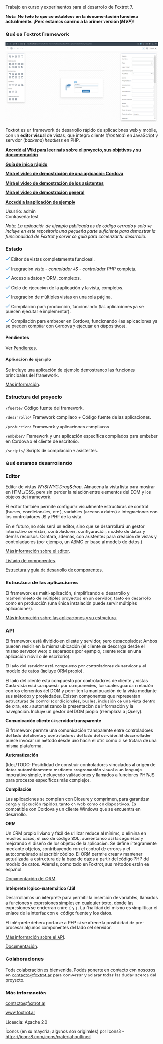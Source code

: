 Trabajo en curso y experimentos para el desarrollo de Foxtrot 7. 

**Nota: No todo lo que se establece en la documentación funciona actualmente. ¡Pero estamos camino a la primer versión (*MVP*)!**

### Qué es Foxtrot Framework

![](documentacion/img/editor.jpg)

Foxtrot es un framework de desarrollo rápido de aplicaciones web y mobile, con un **editor visual** de vistas, que integra cliente (*frontend*) en JavaScript y servidor (*backend*) _headless_ en PHP.

**[Accedé al Wiki para leer más sobre el proyecto, sus objetivos y su documentación](../../wiki)**

**[Guía de inicio rápido](documentacion/primeros-pasos.md)**

**[Mirá el video de demostración de una aplicación Cordova](https://youtu.be/hNM4unnxXJg)**

**[Mirá el video de demostración de los asistentes](https://youtu.be/BuxehZ6bPkY)**

**[Mirá el video de demostración general](https://youtu.be/J7Ru9Mfumr8)**

**[Accedé a la aplicación de ejemplo](https://demo.f7.foxtrot.net.ar)**

Usuario: admin  
Contraseña: test

*Nota: La aplicación de ejemplo publicada es de código cerrado y solo se incluye en este repositorio una pequeña parte suficiente para demostrar la funcionalidad de Foxtrot y servir de guía para comenzar tu desarrollo.*

### Estado

![](documentacion/img/tick.jpg) Editor de vistas completamente funcional.

![](documentacion/img/tick.jpg) Integración *vista - controlador JS - controlador PHP* completa.

![](documentacion/img/tick.jpg) Acceso a datos y ORM, completos.

![](documentacion/img/tick.jpg) Ciclo de ejecución de la aplicación y la vista, completos.

![](documentacion/img/tick.jpg) Integración de múltiples vistas en una sola página.

![](documentacion/img/tick.jpg) Compilación para producción, funcionando (las aplicaciones ya se pueden ejecutar e implementar).

![](documentacion/img/tick.jpg) Compilación para embeber en Cordova, funcionando (las aplicaciones ya se pueden compilar con Cordova y ejecutar en dispositivos).

#### Pendientes

Ver [Pendientes](documentacion/pendientes.md).

#### Aplicación de ejemplo

Se incluye una aplicación de ejemplo demostrando las funciones principales del framework.

[Más información](desarrollo/aplicaciones/ejemplo/README.md).

### Estructura del proyecto

`/fuente/` Código fuente del framework.

`/desarrollo/` Framework compilado + Código fuente de las aplicaciones.

`/produccion/` Framework y aplicaciones compilados.

`/embeber/` Framework y una aplicación específica compilados para embeber en Cordova o el cliente de escritorio.

`/scripts/` Scripts de compilación y asistentes.

### Qué estamos desarrollando

### Editor

Editor de vistas *WYSIWYG* *Drag&drop*. Almacena la vista lista para mostrar en HTML/CSS, pero sin perder la relación entre elementos del DOM y los objetos del framework.

El editor también permite configurar visualmente estructuras de control (bucles, condicionales, etc.), variables (acceso a datos) e integraciones con los controladores JS y PHP de la vista.

En el futuro, no solo será un editor, sino que se desarrollará un gestor interactivo de vistas, controladores, configuración, modelo de datos y demás recursos. Contará, además, con asistentes para creación de vistas y controladaores (por ejemplo, un ABMC en base al modelo de datos.)

[Más información sobre el editor](documentacion/editor.md).

[Listado de componentes](documentacion/componentes.md).

[Estructura y guía de desarrollo de componentes](documentacion/componentes-estructura.md).

### Estructura de las aplicaciones

El framework es multi-aplicación, simplificando el desarrollo y mantenimiento de múltiples proyectos en un servidor, tanto en desarrollo como en producción (una única instalación puede servir múltiples aplicaciones).

[Más información sobre las aplicaciones y su estructura](documentacion/estructura.md).

### API

El framework está dividido en cliente y servidor, pero desacoplados: Ambos pueden residir en la misma ubicación (el cliente se descarga desde el mismo servidor web) o separados (por ejemplo, cliente local en una aplicación móvil o de escritorio).

El lado del servidor está compuesto por controladores de servidor y el modelo de datos (incluye ORM propio).

El lado del cliente está compuesto por controladores de cliente y vistas. Cada vista está compuesta por componentes, los cuales guardan relación con los elementos del DOM y permiten la manipulación de la vista mediante sus métodos y propiedades. Existen componentes que representan estructuras de control (condicionales, bucles, inclusión de una vista dentro de otra, etc.) automatizando la presentación de información y la navegación. Incluye un gestor del DOM propio (reemplaza a jQuery).

**Comunicación cliente<->servidor transparente**

El framework permite una comunicación transparente entre controladores del lado del cliente y controladores del lado del servidor. El desarrollador puede invocar un método desde uno hacia el otro como si se tratara de una misma plataforma.

**Automatización**

(Idea/TODO) Posibilidad de construir controladores vinculados al origen de datos automáticamente mediante programación visual o un lenguaje imperativo simple, incluyendo validaciones y llamados a funciones PHP/JS para procesos específicos más complejos.

**Compilación**

Las aplicaciones se compilan con Closure y comprimen, para garantizar carga y ejecución rápidos, tanto en web como en dispositivos. Es compatible con Cordova y un cliente Windows que se encuentra en desarrollo.

**ORM**

Un ORM propio liviano y fácil de utilizar reduce al mínimo, o elimina en muchos casos, el uso de código SQL, aumentando así la seguridad y mejorando el diseño de los objetos de la aplicación. Se define íntegramente mediante objetos, contribuyendo con el control de errores y el autocompletado al escribir código. El ORM permite crear y mantener actualizada la estructura de la base de datos a partir del código PHP del modelo de datos. Además, como todo en Foxtrot, sus métodos están en español.

[Documentación del ORM](documentacion/api/orm.md).

**Intérprete lógico-matemático (JS)**

Desarrollamos un intérprete para permitir la inserción de variables, llamados a funciones y expresiones simples en cualquier texto, donde las expresiones se encierran entre `{` y `}`. La finalidad del mismo es simplificar el enlace de la interfaz con el código fuente y los datos.

El intérprete deberá portarse a PHP si se ofrece la posibilidad de pre-procesar algunos componentes del lado del servidor.

[Más información sobre el API](documentacion/api.md).

[Documentación](documentacion/api/indice.md).

### Colaboraciones

Toda colaboración es bienvenida. Podés ponerte en contacto con nosotros en contacto@foxtrot.ar para conversar y aclarar todas las dudas acerca del proyecto.

### Más información

contacto@foxtrot.ar

www.foxtrot.ar

Licencia: Apache 2.0

Íconos (en su mayoría; algunos son originales) por Icons8 - https://icons8.com/icons/material-outlined
